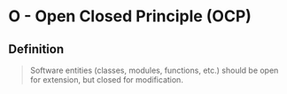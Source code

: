 # O - Open Closed Principle (OCP)

## Definition
> Software entities (classes, modules, functions, etc.) should be open for extension, but closed for modification.
